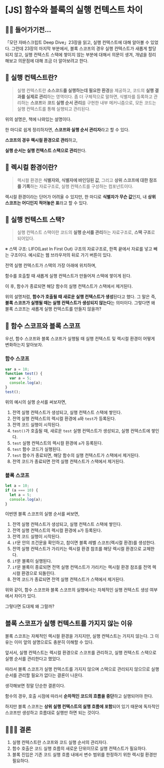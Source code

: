 # [JS] 함수와 블록의 실행 컨텍스트 차이

## ✋🏻 들어가기전…

「모던 자바스크립트 Deep Dive」23장을 읽고, 실행 컨텍스트에 대해 알아볼 수 있었다. 그런데 23장의 마지막 부분에서, 블록 스코프의 경우 실행 컨텍스트가 새롭게 할당되지 않고, 실행 컨텍스트 스택에 쌓이지 않는 부분에 대해서 의문이 생겨, 개념을 정리해보고 의문점에 대해 조금 더 알아보려고 한다.

## 🤔 실행 컨텍스트란?

> 실행 컨텍스트란 **소스코드를 실행하는데 필요한 환경**을 제공하고, 코드의 **실행 결과를 실제로 관리**하는 영역이다. 좀 더 구체적으로 말하면, 식별자를 등록하고 관리하는 **스코프**와 **코드 실행 순서 관리**를 구현한 내부 메커니즘으로, 모든 코드는 실행 컨텍스트를 통해 실행되고 관리된다.

위의 설명은, 책에 나와있는 설명이다.

한 마디로 쉽게 정리하자면, **스코프와 실행 순서 관리자**라고 할 수 있다.

**스코프의 경우 렉시컬 환경으로 관리**하고,

**실행 순서는 실행 컨텍스트 스택으로 관리**한다.

## 🤔 렉시컬 환경이란?

> 렉시컬 환경은 **식별자와, 식별자에 바인딩된 값**, 그리고 **상위 스코프에 대한 참조를 기록**하는 자료구조로, 실행 컨텍스트를 구성하는 컴포넌트이다.

렉시컬 환경이라는 단어가 어려울 수 있지만, 한 마디로 **식별자가 무슨 값**인지, 내 **상위 스코프는 어디인지 적어놓은 표**라고 할 수 있다.

## 🤔 실행 컨텍스트 스택?

> 실행 컨텍스트 스택이란 코드의 **실행 순서를 관리**하는 자료구조로, **스택 구조**로 되어있다.

※ 스택 구조: LIFO(Last In First Out) 구조의 자료구조로, 한쪽 끝에서 자료를 넣고 빼는 구조이다. 예시로는 웹 브라우저의 뒤로 가기 버튼이 있다.

전역 실행 컨텍스트가 스택의 가장 아래에 위치하며,

함수를 호출할 때 새롭게 실행 컨텍스트가 만들어져 스택에 쌓이게 된다.

이 후, 함수가 종료되면 해당 함수의 실행 컨텍스트가 스택에서 제거된다.

위의 설명처럼, **함수가 호출될 때 새로운 실행 컨텍스트가 생성**된다고 했다. 그 말은 즉, **블록 스코프가 실행될 때는 실행 컨텍스트가 생성되지 않는다**는 의미이다. 그렇다면 왜 블록 스코프는 새롭게 실행 컨텍스트를 만들지 않을까?

## 🤔 함수 스코프와 블록 스코프

우선, 함수 스코프와 블록 스코프가 실행될 때 실행 컨텍스트 및 렉시컬 환경이 어떻게 변화하는지 알아보자.

### 함수 스코프

```jsx
var a = 10;
function test() {
  var a = 5;
  console.log(a);
}
test();
```

위의 예시의 실행 순서를 써보자면,

1. 전역 실행 컨텍스트가 생성되고, 실행 컨텍스트 스택에 쌓인다.
2. 전역 실행 컨텍스트의 렉시컬 환경에 `a`와 `test`가 등록된다.
3. 전역 코드 실행이 시작된다.
4. `test()`가 호출될 때, 새로운 `test` 실행 컨텍스트가 생성되고, 실행 컨텍스트에 쌓인다.
5. `test` 실행 컨텍스트의 렉시컬 환경에 `a`가 등록된다.
6. `test` 함수 코드가 실행된다.
7. `test` 함수가 종료되면, 해당 함수의 실행 컨텍스트가 스택에서 제거된다.
8. 전역 코드가 종료되면 전역 실행 컨텍스트가 스택에서 제거된다.

### 블록 스코프

```jsx
let a = 10;
if (a === 10) {
  let a = 5;
  console.log(a);
}
```

이번엔 블록 스코프의 실행 순서를 써보면,

1. 전역 실행 컨텍스트가 생성되고, 실행 컨텍스트 스택에 쌓인다.
2. 전역 실행 컨텍스트의 렉시컬 환경에 `a`가 등록된다.
3. 전역 코드 실행이 시작된다.
4. `if`문 안의 조건문을 확인하고, 참이면 블록 레벨 스코프(렉시컬 환경)를 생성한다.
5. 전역 실행 컨텍스트가 가리키는 렉시컬 환경 참조를 해당 렉시컬 환경으로 교체한다.
6. `if`문 블록이 실행된다.
7. `if`문 블록이 종료되면 전역 실행 컨텍스트가 가리키는 렉시컬 환경 참조를 전역 렉시컬 환경으로 되돌린다.
8. 전역 코드가 종료되면 전역 실행 컨텍스트가 스택에서 제거된다.

위와 같이, 함수 스코프와 블록 스코프의 실행에서는 자체적인 실행 컨텍스트 생성 여부에서 차이가 있다.

그렇다면 도대체 왜 그럴까?

## 블록 스코프가 실행 컨텍스트를 가지지 않는 이유

블록 스코프는 자체적인 렉시컬 환경을 가지지만, 실행 컨텍스트는 가지지 않는다. 그 이유는 이미 앞의 설명으로도 충분히 이해할 수 있다.

앞서서, 실행 컨텍스트는 렉시컬 환경으로 스코프를 관리하고, 실행 컨텍스트 스택으로 실행 순서를 관리한다고 했었다.

따라서 블록 스코프가 실행 컨텍스트를 가지지 않으며 스택으로 관리되지 않으므로 실행 순서를 관리할 필요가 없다는 결론이 나온다.

생각해보면 정말 단순한 결론이다.

함수의 경우, 호출 시점에 따라서 **순차적인 코드의 흐름을 중단**하고 실행되어야 한다.

하지만 블록 스코프는 **상위 실행 컨텍스트의 실행 흐름에 포함**되어 있기 때문에 독자적인 스코프만 생성하고 흐름대로 실행만 하면 되는 것이다.

## 🧑🏻‍⚖️ 결론

1. 실행 컨텍스트란 스코프와 코드 실행 순서의 관리자다.
2. 함수 호출은 코드 실행 흐름의 새로운 단위이므로 실행 컨텍스트가 필요하다.
3. 블록 진입은 기존 코드 실행 흐름 내에서 변수 범위를 한정하기 위한 렉시컬 환경만 필요하다.
